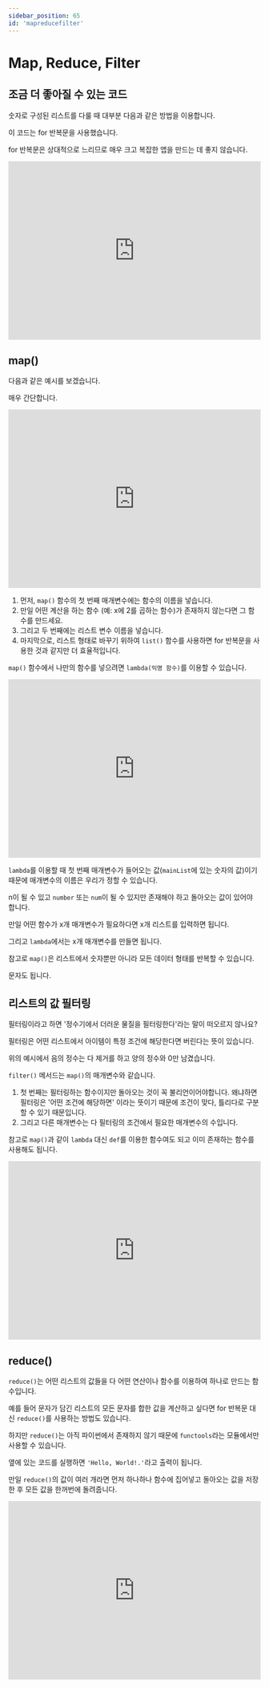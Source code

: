 ```yaml
---
sidebar_position: 65
id: 'mapreducefilter'
---
```


# Map, Reduce, Filter

## 조금 더 좋아질 수 있는 코드

숫자로 구성된 리스트를 다룰 때 대부분 다음과 같은 방법을 이용합니다.

이 코드는 for 반복문을 사용했습니다.

for 반복문은 상대적으로 느리므로 매우 크고 복잡한 앱을 만드는 데 좋지 않습니다.

<iframe src="https://trinket.io/embed/python3/0be5e6efb5" width="100%" height="356" frameborder="0" marginwidth="0" marginheight="0" allowfullscreen></iframe>

## map()

다음과 같은 예시를 보겠습니다.

매우 간단합니다.

<iframe src="https://trinket.io/embed/python3/373f6daa17" width="100%" height="356" frameborder="0" marginwidth="0" marginheight="0" allowfullscreen></iframe>

1. 먼저, `map()` 함수의 첫 번째 매개변수에는 함수의 이름을 넣습니다.
2. 만일 어떤 계산을 하는 함수 (예: x에 2를 곱하는 함수)가 존재하지 않는다면 그 함수를 만드세요.
3. 그리고 두 번째에는 리스트 변수 이름을 넣습니다.
4. 마지막으로, 리스트 형태로 바꾸기 위하여 `list()` 함수를 사용하면 for 반복문을 사용한 것과 같지만 더 효율적입니다.

`map()` 함수에서 나만의 함수를 넣으려면 `lambda(익명 함수)`를 이용할 수 있습니다.

<iframe src="https://trinket.io/embed/python3/22c2bc5172" width="100%" height="356" frameborder="0" marginwidth="0" marginheight="0" allowfullscreen></iframe>

`lambda`를 이용할 때 첫 번째 매개변수가 들어오는 값(`mainList`에 있는 숫자의 값)이기 때문에 매개변수의 이름은 우리가 정할 수 있습니다.

n이 될 수 있고 `number` 또는 `num`이 될 수 있지만 존재해야 하고 돌아오는 값이 있어야 합니다.

만일 어떤 함수가 x개 매개변수가 필요하다면 x개 리스트를 입력하면 됩니다.

그리고 `lambda`에서는 x개 매개변수를 만들면 됩니다.

참고로 `map()`은 리스트에서 숫자뿐만 아니라 모든 데이터 형태를 반복할 수 있습니다.

문자도 됩니다.

## 리스트의 값 필터링

필터링이라고 하면 '정수기에서 더러운 물질을 필터링한다'라는 말이 떠오르지 않나요?

필터링은 어떤 리스트에서 아이템이 특정 조건에 해당한다면 버린다는 뜻이 있습니다.

위의 예시에서 음의 정수는 다 제거를 하고 양의 정수와 0만 남겼습니다.

`filter()` 메서드는 `map()`의 매개변수와 같습니다.

1. 첫 번째는 필터링하는 함수이지만 돌아오는 것이 꼭 불리언이어야합니다. 왜냐하면 필터링은 '어떤 조건에 해당하면' 이라는 뜻이기 때문에 조건이 맞다, 틀리다로 구분할 수 있기 때문입니다.
2. 그리고 다른 매개변수는 다 필터링의 조건에서 필요한 매개변수의 수입니다.

참고로 `map()`과 같이 `lambda` 대신 `def`를 이용한 함수여도 되고 이미 존재하는 함수를 사용해도 됩니다.

<iframe src="https://trinket.io/embed/python3/9eb9345774" width="100%" height="356" frameborder="0" marginwidth="0" marginheight="0" allowfullscreen></iframe>

## reduce()

`reduce()`는 어떤 리스트의 값들을 다 어떤 연산이나 함수를 이용하여 하나로 만드는 함수입니다.

예를 들어 문자가 담긴 리스트의 모든 문자를 합한 값을 계산하고 싶다면 for 반복문 대신 `reduce()`를 사용하는 방법도 있습니다.

하지만 `reduce()`는 아직 파이썬에서 존재하지 않기 때문에 `functools`라는 모듈에서만 사용할 수 있습니다.

옆에 있는 코드를 실행하면 `'Hello, World!.'`라고 출력이 됩니다.

만일 `reduce()`의 값이 여러 개라면 먼저 하나하나 함수에 집어넣고 돌아오는 값을 저장한 후 모든 값을 한꺼번에 돌려줍니다.

<iframe src="https://trinket.io/embed/python3/294b66f2c5" width="100%" height="356" frameborder="0" marginwidth="0" marginheight="0" allowfullscreen></iframe>
